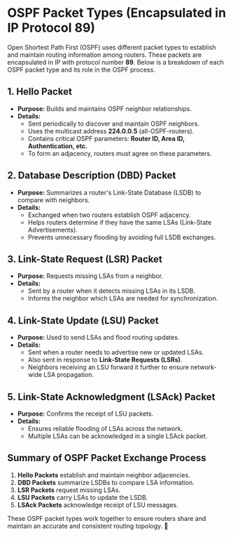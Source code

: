 # OSPF Packet Types (Encapsulated in IP Protocol 89)  

Open Shortest Path First (OSPF) uses different packet types to establish and maintain routing information among routers. These packets are encapsulated in IP with protocol number **89**. Below is a breakdown of each OSPF packet type and its role in the OSPF process.  

## 1. Hello Packet  
- **Purpose:** Builds and maintains OSPF neighbor relationships.  
- **Details:**  
  - Sent periodically to discover and maintain OSPF neighbors.  
  - Uses the multicast address **224.0.0.5** (all-OSPF-routers).  
  - Contains critical OSPF parameters: **Router ID, Area ID, Authentication, etc.**  
  - To form an adjacency, routers must agree on these parameters.  

## 2. Database Description (DBD) Packet  
- **Purpose:** Summarizes a router's Link-State Database (LSDB) to compare with neighbors.  
- **Details:**  
  - Exchanged when two routers establish OSPF adjacency.  
  - Helps routers determine if they have the same LSAs (Link-State Advertisements).  
  - Prevents unnecessary flooding by avoiding full LSDB exchanges.  

## 3. Link-State Request (LSR) Packet  
- **Purpose:** Requests missing LSAs from a neighbor.  
- **Details:**  
  - Sent by a router when it detects missing LSAs in its LSDB.  
  - Informs the neighbor which LSAs are needed for synchronization.  

## 4. Link-State Update (LSU) Packet  
- **Purpose:** Used to send LSAs and flood routing updates.  
- **Details:**  
  - Sent when a router needs to advertise new or updated LSAs.  
  - Also sent in response to **Link-State Requests (LSRs)**.  
  - Neighbors receiving an LSU forward it further to ensure network-wide LSA propagation.  

## 5. Link-State Acknowledgment (LSAck) Packet  
- **Purpose:** Confirms the receipt of LSU packets.  
- **Details:**  
  - Ensures reliable flooding of LSAs across the network.  
  - Multiple LSAs can be acknowledged in a single LSAck packet.  

## Summary of OSPF Packet Exchange Process  
1. **Hello Packets** establish and maintain neighbor adjacencies.  
2. **DBD Packets** summarize LSDBs to compare LSA information.  
3. **LSR Packets** request missing LSAs.  
4. **LSU Packets** carry LSAs to update the LSDB.  
5. **LSAck Packets** acknowledge receipt of LSU messages.  

These OSPF packet types work together to ensure routers share and maintain an accurate and consistent routing topology. 🚀